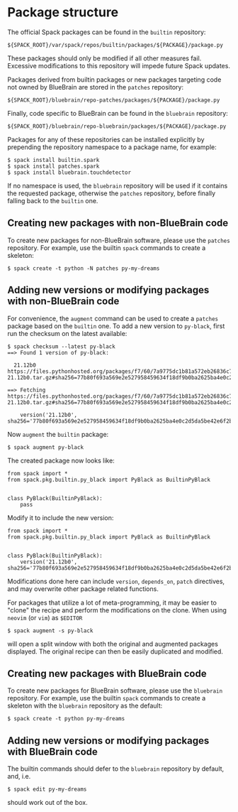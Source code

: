 # Package structure

The official Spack packages can be found in the `builtin` repository:

    ${SPACK_ROOT}/var/spack/repos/builtin/packages/${PACKAGE}/package.py

These packages should only be modified if all other measures fail.
Excessive modifications to this repository will impede future Spack
updates.

Packages derived from builtin packages or new packages targeting code not
owned by BlueBrain are stored in the `patches` repository:

    ${SPACK_ROOT}/bluebrain/repo-patches/packages/${PACKAGE}/package.py

Finally, code specific to BlueBrain can be found in the `bluebrain`
repository:

    ${SPACK_ROOT}/bluebrain/repo-bluebrain/packages/${PACKAGE}/package.py

Packages for any of these repositories can be installed explicitly by
prepending the repository namespace to a package name, for example:

    $ spack install builtin.spark
    $ spack install patches.spark
    $ spack install bluebrain.touchdetector

If no namespace is used, the `bluebrain` repository will be used if it
contains the requested package, otherwise the `patches` repository, before
finally falling back to the `builtin` one.

## Creating new packages with non-BlueBrain code

To create new packages for non-BlueBrain software, please use the `patches`
repository.
For example, use the builtin `spack` commands to create a skeleton:

    $ spack create -t python -N patches py-my-dreams

## Adding new versions or modifying packages with non-BlueBrain code

For convenience, the `augment` command can be used to create a `patches`
package based on the `builtin` one.
To add a new version to `py-black`, first run the checksum on the latest
available:

    $ spack checksum --latest py-black
    ==> Found 1 version of py-black:

      21.12b0  https://files.pythonhosted.org/packages/f7/60/7a9775dc1b81a572eb26836c7e77c92bf454ada00693af4b2d2f2614971a/black-21.12b0.tar.gz#sha256=77b80f693a569e2e527958459634f18df9b0ba2625ba4e0c2d5da5be42e6f2b3

    ==> Fetching https://files.pythonhosted.org/packages/f7/60/7a9775dc1b81a572eb26836c7e77c92bf454ada00693af4b2d2f2614971a/black-21.12b0.tar.gz#sha256=77b80f693a569e2e527958459634f18df9b0ba2625ba4e0c2d5da5be42e6f2b3

        version('21.12b0', sha256='77b80f693a569e2e527958459634f18df9b0ba2625ba4e0c2d5da5be42e6f2b3')

Now `augment` the `builtin` package:

    $ spack augment py-black

The created package now looks like:

    from spack import *
    from spack.pkg.builtin.py_black import PyBlack as BuiltinPyBlack


    class PyBlack(BuiltinPyBlack):
        pass

Modify it to include the new version:

    from spack import *
    from spack.pkg.builtin.py_black import PyBlack as BuiltinPyBlack


    class PyBlack(BuiltinPyBlack):
        version('21.12b0', sha256='77b80f693a569e2e527958459634f18df9b0ba2625ba4e0c2d5da5be42e6f2b3')

Modifications done here can include `version`, `depends_on`, `patch`
directives, and may overwrite other package related functions.

For packages that utilize a lot of meta-programming, it may be easier to
"clone" the recipe and perform the modifications on the clone.
When using `neovim` (or `vim`) as `$EDITOR`

    $ spack augment -s py-black

will open a split window with both the original and augmented packages
displayed.
The original recipe can then be easily duplicated and modified.

## Creating new packages with BlueBrain code

To create new packages for BlueBrain software, please use the `bluebrain`
repository.
For example, use the builtin `spack` commands to create a skeleton with the
`bluebrain` repository as the default:

    $ spack create -t python py-my-dreams

## Adding new versions or modifying packages with BlueBrain code

The builtin commands should defer to the `bluebrain` repository by default,
and, i.e.

    $ spack edit py-my-dreams

should work out of the box.
